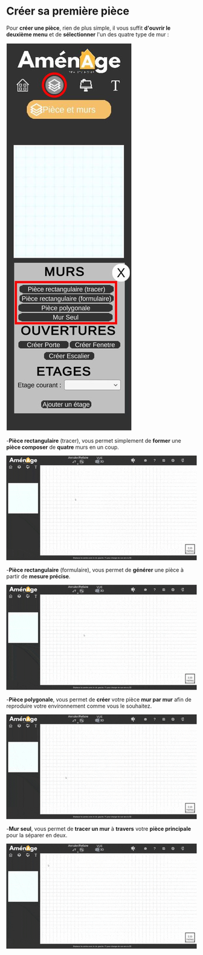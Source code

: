 # Créer sa première pièce

Pour **créer une pièce**, rien de plus simple, il vous suffit **d'ouvrir le deuxième menu** et de **sélectionner** l'un des quatre type de mur :  


![Menu de cr&#xE9;ation des murs](../.gitbook/assets/menucreamur.jpg)

-**Pièce rectangulaire** \(tracer\), vous permet simplement de **former** une **pièce composer** de **quatre** murs en un coup.

![](../.gitbook/assets/piecerect-2-.gif)

  
-**Pièce rectangulaire** \(formulaire\), vous permet de **générer** une pièce à partir de **mesure précise**.

![](../.gitbook/assets/piecerectform.gif)

  
-**Pièce polygonale**, vous permet de **créer** votre pièce **mur par mur** afin de reproduire votre environnement comme vous le souhaitez.

![](../.gitbook/assets/piecepoly.gif)

  
-**Mur seul**, vous permet de **tracer un mur** à **travers** votre **pièce principale** pour la séparer en deux.

![](../.gitbook/assets/mur_seul.gif)

